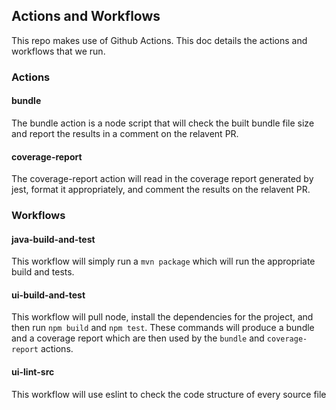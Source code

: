 ## Actions and Workflows

This repo makes use of Github Actions. This doc details the actions and workflows that we run.

### Actions

#### bundle

The bundle action is a node script that will check the built bundle file size and report the results in a comment on the relavent PR.

#### coverage-report

The coverage-report action will read in the coverage report generated by jest, format it appropriately, and comment the results on the relavent PR.

### Workflows

#### java-build-and-test

This workflow will simply run a `mvn package` which will run the appropriate build and tests.

#### ui-build-and-test

This workflow will pull node, install the dependencies for the project, and then run `npm build` and `npm test`. These commands will produce a bundle and a coverage report which are then used by the `bundle` and `coverage-report` actions.

#### ui-lint-src

This workflow will use eslint to check the code structure of every source file